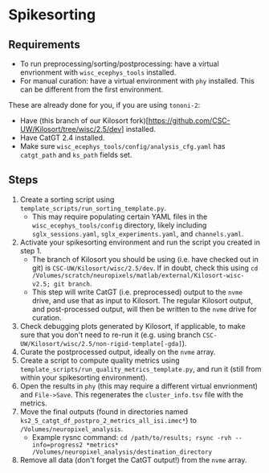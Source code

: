 # Spikesorting

## Requirements
- To run preprocessing/sorting/postprocessing: have a virtual envrionment with `wisc_ecephys_tools` installed. 
- For manual curation: have a virtual environment with `phy` installed. This can be different from the first environment. 

These are already done for you, if you are using `tononi-2`:
- Have (this branch of our Kilosort fork)[https://github.com/CSC-UW/Kilosort/tree/wisc/2.5/dev] installed. 
- Have CatGT 2.4 installed. 
- Make sure `wisc_ecephys_tools/config/analysis_cfg.yaml` has `catgt_path` and `ks_path` fields set. 

## Steps

1. Create a sorting script using `template_scripts/run_sorting_template.py`.
    - This may require populating certain YAML files in the `wisc_ecephys_tools/config` directory, likely including `sglx_sessions.yaml`, `sglx_experiments.yaml`, and `channels.yaml`.
2. Activate your spikesorting environment and run the script you created in step 1.
    - The branch of Kilosort you should be using (i.e. have checked out in git) is `CSC-UW/Kilosort/wisc/2.5/dev`. If in doubt, check this using `cd /Volumes/scratch/neuropixels/matlab/external/Kilosort-wisc-v2.5; git branch`.
    - This step will write CatGT (i.e. preprocessed) output to the `nvme` drive, and use that as input to Kilosort. The regular Kilosort output, and post-processed output, will then be written to the `nvme` drive for curation.
3. Check debugging plots generated by Kilosort, if applicable, to make sure that you don't need to re-run it (e.g. using branch `CSC-UW/Kilosort/wisc/2.5/non-rigid-template[-gda]`).
4. Curate the postprocessed output, ideally on the `nvme` array.
5. Create a script to compute quality metrics using `template_scripts/run_quality_metrics_template.py`, and run it (still from within your spikesorting environment).
6. Open the results in `phy` (this may require a different virtual envrionment) and `File->Save`. This regenerates the `cluster_info.tsv` file with the metrics.
7. Move the final outputs (found in directories named `ks2_5_catgt_df_postpro_2_metrics_all_isi.imec*`) to `/Volumes/neuropixel_analysis`.
    - Example rysnc command: `cd /path/to/results; rsync -rvh --info=progress2 *metrics* /Volumes/neuropixel_analysis/destination_directory`
8. Remove all data (don't forget the CatGT output!) from the `nvme` array.
